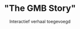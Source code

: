 ---
title      : '"The GMB Story"'
subtitle   : 'Interactief verhaal toegevoegd'
button     : 'Bekijk dit nu'
uri       : '/story/gmb'
order      : 2
---